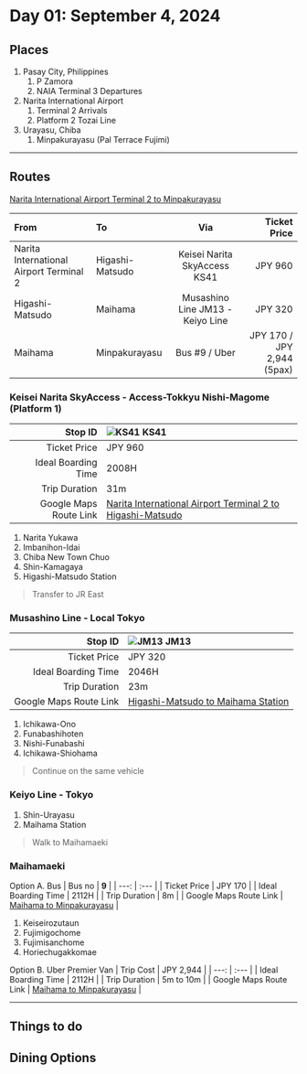 # Day 01: September 4, 2024

## Places
1. Pasay City, Philippines
    1. P Zamora
    2. NAIA Terminal 3 Departures
2. Narita International Airport
    1. Terminal 2 Arrivals
    2. Platform 2 Tozai Line
3. Urayasu, Chiba
    1. Minpakurayasu (Pal Terrace Fujimi)

---

## Routes

[Narita International Airport Terminal 2 to Minpakurayasu](https://maps.app.goo.gl/HotoQxdPceBr5bqc9)

| From | To | Via | Ticket Price |
| :--- | :--- | :---: | ---: |
| Narita International Airport Terminal 2 | Higashi-Matsudo | Keisei Narita SkyAccess KS41 | JPY 960 |
| Higashi-Matsudo | Maihama | Musashino Line JM13 - Keiyo Line | JPY 320 |
| Maihama | Minpakurayasu | Bus #9 / Uber | JPY 170 / JPY 2,944 (5pax) |

### Keisei Narita SkyAccess - Access-Tokkyu Nishi-Magome (**Platform 1**)
| Stop ID | ![KS41](https://maps.gstatic.com/mapfiles/transit/iw2/svg/jp2ltr-v2/keisei/KSn.svg) **KS41** |
| ---: | :--- |
| Ticket Price | JPY 960 |
| Ideal Boarding Time | 2008H |
| Trip Duration | 31m |
| Google Maps Route Link | [Narita International Airport Terminal 2 to Higashi-Matsudo](https://maps.app.goo.gl/otqDU1kBY2Uyav1F8) |

1. Narita Yukawa
2. Imbanihon-Idai
3. Chiba New Town Chuo
4. Shin-Kamagaya
5. Higashi-Matsudo Station

> Transfer to JR East

### Musashino Line - Local Tokyo
| Stop ID | ![JM13](https://maps.gstatic.com/mapfiles/transit/iw2/svg/jp2ltr/JM.svg) **JM13** |
| ---: | :--- |
| Ticket Price | JPY 320 |
| Ideal Boarding Time | 2046H |
| Trip Duration | 23m |
| Google Maps Route Link | [Higashi-Matsudo to Maihama Station](https://maps.app.goo.gl/Q12o4ii2PiEdfq4UA)

1. Ichikawa-Ono
2. Funabashihoten
3. Nishi-Funabashi
4. Ichikawa-Shiohama

> Continue on the same vehicle

### Keiyo Line - Tokyo
1. Shin-Urayasu
2. Maihama Station

> Walk to Maihamaeki

### Maihamaeki

Option A. Bus
| Bus no | **9** |
| ---: | :--- |
| Ticket Price | JPY 170 |
| Ideal Boarding Time | 2112H |
| Trip Duration | 8m |
| Google Maps Route Link | [Maihama to Minpakurayasu](https://maps.app.goo.gl/ewVe8jz7cFdchc3k6) |

1. Keiseirozutaun
2. Fujimigochome
3. Fujimisanchome
4. Horiechugakkomae

Option B. Uber Premier Van
| Trip Cost | JPY 2,944 |
| ---: | :--- |
| Ideal Boarding Time | 2112H |
| Trip Duration | 5m to 10m |
| Google Maps Route Link | [Maihama to Minpakurayasu](https://maps.app.goo.gl/wb7CivPKZCtosytZ8) |

---


## Things to do

## Dining Options
